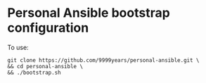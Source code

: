 # Personal Ansible bootstrap configuration

To use:

    git clone https://github.com/9999years/personal-ansible.git \
    && cd personal-ansible \
    && ./bootstrap.sh
